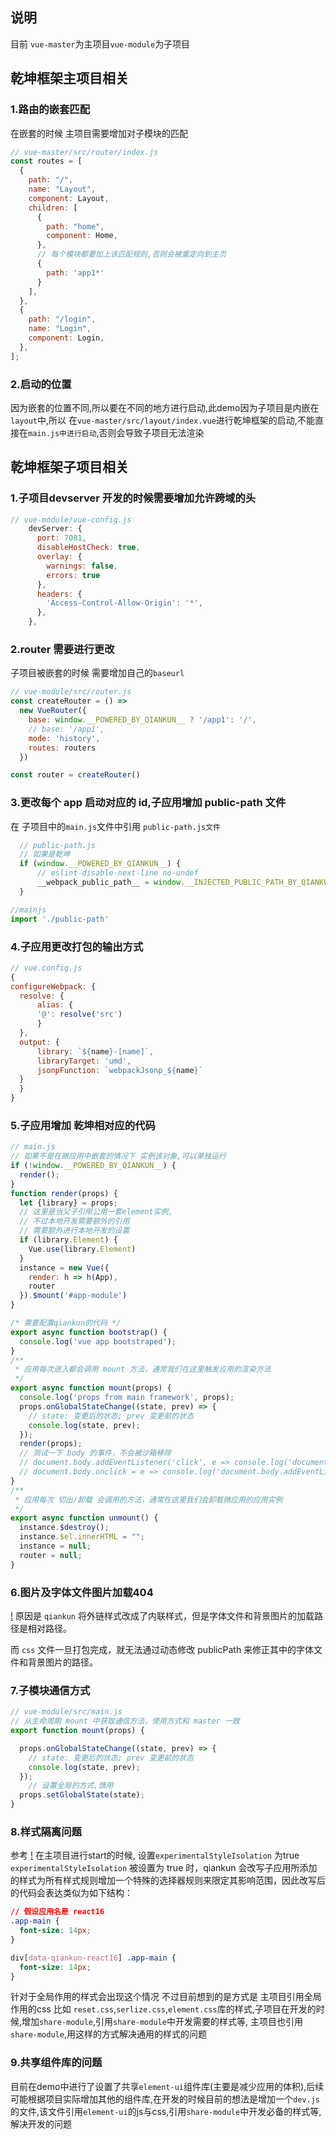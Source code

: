 ## 说明
目前 `vue-master`为主项目`vue-module`为子项目

## 乾坤框架主项目相关
### 1.路由的嵌套匹配
在嵌套的时候 主项目需要增加对子模块的匹配
```js
// vue-master/src/router/index.js
const routes = [
  {
    path: "/",
    name: "Layout",
    component: Layout,
    children: [
      {
        path: "home",
        component: Home,
      },
      // 每个模块都要加上该匹配规则,否则会被重定向到主页
      {
        path: 'app1*'
      }
    ],
  },
  {
    path: "/login",
    name: "Login",
    component: Login,
  },
];
```
### 2.启动的位置
因为嵌套的位置不同,所以要在不同的地方进行启动,此demo因为子项目是内嵌在`layout`中,所以 在`vue-master/src/layout/index.vue`进行乾坤框架的启动,不能直接在`main.js中进行启动`,否则会导致子项目无法渲染



## 乾坤框架子项目相关

### 1.子项目devserver 开发的时候需要增加允许跨域的头
```js
// vue-module/vue-config.js
    devServer: {
      port: 7081,
      disableHostCheck: true,
      overlay: {
        warnings: false,
        errors: true
      },
      headers: {
        'Access-Control-Allow-Origin': '*',
      },
    },
```

### 2.router 需要进行更改
子项目被嵌套的时候 需要增加自己的`baseurl`

```js
// vue-module/src/router.js
const createRouter = () => 
  new VueRouter({
    base: window.__POWERED_BY_QIANKUN__ ? '/app1': '/',
    // base: '/app1',
    mode: 'history',
    routes: routers
  })

const router = createRouter()
```
### 3.更改每个 app 启动对应的 id,子应用增加 public-path 文件
  在 子项目中的`main.js`文件中引用 `public-path.js文件`
  ```js
    // public-path.js
    // 如果是乾坤
    if (window.__POWERED_BY_QIANKUN__) {
        // eslint-disable-next-line no-undef
        __webpack_public_path__ = window.__INJECTED_PUBLIC_PATH_BY_QIANKUN__;
    }
  ```
  ```js
  //mainjs
  import './public-path'
  ```
### 4.子应用更改打包的输出方式

  ```javascript
  // vue.config.js
  {
  configureWebpack: {
    resolve: {
        alias: {
        '@': resolve('src')
        }
    },
    output: {
        library: `${name}-[name]`,
        libraryTarget: 'umd',
        jsonpFunction: `webpackJsonp_${name}`
    }
    }
  }

  ```
### 5.子应用增加 乾坤相对应的代码
```js
// main.js
// 如果不是在微应用中嵌套的情况下 实例该对象,可以单独运行
if (!window.__POWERED_BY_QIANKUN__) {
  render();
}
function render(props) {
  let {library} = props;
  // 这里是当父子引用公用一套element实例,
  // 不过本地开发需要额外的引用
  // 需要额外进行本地开发的设置
  if (library.Element) {
    Vue.use(library.Element)
  }
  instance = new Vue({
    render: h => h(App),
    router
  }).$mount('#app-module')
}

/* 需要配置qiankun的代码 */
export async function bootstrap() {
  console.log('vue app bootstraped');
}
/**
 * 应用每次进入都会调用 mount 方法，通常我们在这里触发应用的渲染方法
 */
export async function mount(props) {
  console.log('props from main framework', props);
  props.onGlobalStateChange((state, prev) => {
    // state: 变更后的状态; prev 变更前的状态
    console.log(state, prev);
  });
  render(props);
  // 测试一下 body 的事件，不会被沙箱移除
  // document.body.addEventListener('click', e => console.log('document.body.addEventListener'))
  // document.body.onclick = e => console.log('document.body.addEventListener')
}
/**
 * 应用每次 切出/卸载 会调用的方法，通常在这里我们会卸载微应用的应用实例
 */
export async function unmount() {
  instance.$destroy();
  instance.$el.innerHTML = "";
  instance = null;
  router = null;
}
```

### 6.图片及字体文件图片加载404
[!](https://qiankun.umijs.org/zh/faq#%E5%BE%AE%E5%BA%94%E7%94%A8%E6%89%93%E5%8C%85%E4%B9%8B%E5%90%8E-css-%E4%B8%AD%E7%9A%84%E5%AD%97%E4%BD%93%E6%96%87%E4%BB%B6%E5%92%8C%E5%9B%BE%E7%89%87%E5%8A%A0%E8%BD%BD-404)
原因是 `qiankun` 将外链样式改成了内联样式，但是字体文件和背景图片的加载路径是相对路径。

而 `css` 文件一旦打包完成，就无法通过动态修改 publicPath 来修正其中的字体文件和背景图片的路径。

### 7.子模块通信方式
```js
// vue-module/src/main.js
// 从生命周期 mount 中获取通信方法，使用方式和 master 一致
export function mount(props) {

  props.onGlobalStateChange((state, prev) => {
    // state: 变更后的状态; prev 变更前的状态
    console.log(state, prev);
  });
    // 设置全局的方式,慎用
  props.setGlobalState(state);
}
```

### 8.样式隔离问题
参考
[!](https://qiankun.umijs.org/zh/api#startopts)
在主项目进行start的时候, 设置`experimentalStyleIsolation` 为true
`experimentalStyleIsolation` 被设置为 true 时，qiankun 会改写子应用所添加的样式为所有样式规则增加一个特殊的选择器规则来限定其影响范围，因此改写后的代码会表达类似为如下结构：

```css
// 假设应用名是 react16
.app-main {
  font-size: 14px;
}

div[data-qiankun-react16] .app-main {
  font-size: 14px;
}

```
针对于全局作用的样式会出现这个情况
不过目前想到的是方式是 主项目引用全局作用的css 比如 `reset.css`,`serlize.css`,`element.css`库的样式,子项目在开发的时候,增加`share-module`,引用`share-module`中开发需要的样式等,
主项目也引用`share-module`,用这样的方式解决通用的样式的问题

### 9.共享组件库的问题
目前在demo中进行了设置了共享`element-ui`组件库(主要是减少应用的体积),后续可能根据项目实际增加其他的组件库,在开发的时候目前的想法是增加一个`dev.js`的文件,该文件引用`element-ui`的js与css,引用`share-module`中开发必备的样式等,解决开发的问题